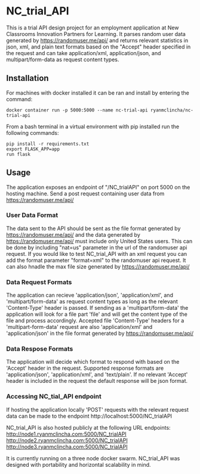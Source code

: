 # NC_trial_API

This is a trial API design project for an employment application at New Classrooms Innovation Partners for Learning. It parses random user data generated by https://randomuser.me/api/ and returns relevant statistics in json, xml, and plain text formats based on the "Accept" header specified in the request and can take application/xml, application/json, and multipart/form-data as request content types. 

## Installation

For machines with docker installed it can be ran and install by entering the command:
```
docker container run -p 5000:5000 --name nc-trial-api ryanmclincha/nc-trial-api
```
From a bash terminal in a virtual environment with pip installed run the following commands:
```
pip install -r requirements.txt
export FLASK_APP=app
run flask
```

## Usage

The application exposes an endpoint of "/NC_trialAPI" on port 5000 on the hosting machine. Send a post request containing user data from https://randomuser.me/api/

### User Data Format

The data sent to the API should be sent as the file format generated by https://randomuser.me/api/ and the data generated by https://randomuser.me/api/ must include only United States users. This can be done by including "nat=us" parameter in the url of the randomuser api request. If you would like to test NC_trial_API with an xml request you can add the format parameter "format=xml" to the randomuser api request. It can also hnadle the max file size generated by 
https://randomuser.me/api/

### Data Request Formats

The application can recieve 'application/json', 'application/xml', and 'multipart/form-data' as request content types as long as the relevant 'Content-Type' header is passed. If sending as a 'multipart/form-data' the application will look for a file part 'file' and will get the content type of the file and process accordingly. Accepted file 'Content-Type' headers for a 'multipart-form-data' request are also 'application/xml' and 'application/json' in the file format generated by https://randomuser.me/api/

### Data Respose Formats

The application will decide which format to respond with based on the 'Accept' header in the request. Supported response formats are 'application/json', 'application/xml', and 'text/plain'. If no relevant 'Accept' header is included in the request the default response will be json format.

### Accessing NC_tial_API endpoint

If hosting the application locally 'POST' requests with the relevant request data can be made to the endpoint 
http://localhost:5000/NC_trialAPI

NC_trial_API is also hosted publicly at the following URL endpoints:
http://node1.ryanmclincha.com:5000/NC_trialAPI
http://node2.ryanmclincha.com:5000/NC_trialAPI
http://node3.ryanmclincha.com:5000/NC_trialAPI

It is currently running on a three node docker swarm. NC_trial_API was designed with portability and horizontal scalability in mind.




